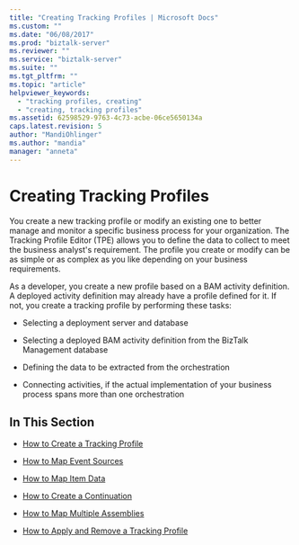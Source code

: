 ```yaml
---
title: "Creating Tracking Profiles | Microsoft Docs"
ms.custom: ""
ms.date: "06/08/2017"
ms.prod: "biztalk-server"
ms.reviewer: ""
ms.service: "biztalk-server"
ms.suite: ""
ms.tgt_pltfrm: ""
ms.topic: "article"
helpviewer_keywords: 
  - "tracking profiles, creating"
  - "creating, tracking profiles"
ms.assetid: 62598529-9763-4c73-acbe-06ce5650134a
caps.latest.revision: 5
author: "MandiOhlinger"
ms.author: "mandia"
manager: "anneta"
---
```

# Creating Tracking Profiles
You create a new tracking profile or modify an existing one to better manage and monitor a specific business process for your organization. The Tracking Profile Editor (TPE) allows you to define the data to collect to meet the business analyst's requirement. The profile you create or modify can be as simple or as complex as you like depending on your business requirements.  
  
 As a developer, you create a new profile based on a BAM activity definition. A deployed activity definition may already have a profile defined for it. If not, you create a tracking profile by performing these tasks:  
  
-   Selecting a deployment server and database  
  
-   Selecting a deployed BAM activity definition from the BizTalk Management database  
  
-   Defining the data to be extracted from the orchestration  
  
-   Connecting activities, if the actual implementation of your business process spans more than one orchestration  
  
## In This Section  
  
-   [How to Create a Tracking Profile](../core/how-to-create-a-tracking-profile.md)  
  
-   [How to Map Event Sources](../core/how-to-map-event-sources.md)  
  
-   [How to Map Item Data](../core/how-to-map-item-data.md)  
  
-   [How to Create a Continuation](../core/how-to-create-a-continuation.md)  
  
-   [How to Map Multiple Assemblies](../core/how-to-map-multiple-assemblies.md)  
  
-   [How to Apply and Remove a Tracking Profile](../core/how-to-apply-and-remove-a-tracking-profile.md)